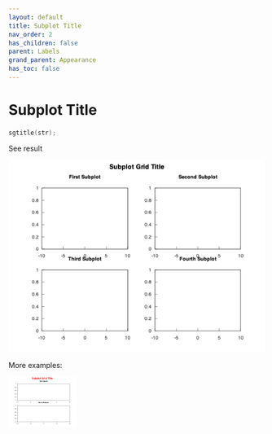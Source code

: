 ```yaml
---
layout: default
title: Subplot Title
nav_order: 2
has_children: false
parent: Labels
grand_parent: Appearance
has_toc: false
---
```

# Subplot Title

```cpp
sgtitle(str);
```


See result

[![example_sgtitle_1](sgtitle/sgtitle_1.png)](https://github.com/alandefreitas/matplotplusplus/blob/master/examples/appearance/labels/sgtitle/sgtitle_1.cpp)

More examples:
    
[![example_sgtitle_2](sgtitle/sgtitle_2_thumb.png)](https://github.com/alandefreitas/matplotplusplus/blob/master/examples/appearance/labels/sgtitle/sgtitle_2.cpp)

  




<!-- Generated with mdsplit: https://github.com/alandefreitas/mdsplit -->
